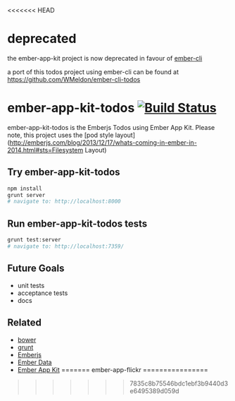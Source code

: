<<<<<<< HEAD
# deprecated

the ember-app-kit project is now deprecated in favour of [ember-cli](https://github.com/stefanpenner/ember-cli)

a port of this todos project using ember-cli can be found at https://github.com/WMeldon/ember-cli-todos


# ember-app-kit-todos [![Build Status](https://travis-ci.org/stefanpenner/ember-app-kit-todos.png?branch=master)](https://travis-ci.org/stefanpenner/ember-app-kit-todos)

ember-app-kit-todos is the Emberjs Todos using Ember App Kit.
Please note, this project uses the [pod style layout](http://emberjs.com/blog/2013/12/17/whats-coming-in-ember-in-2014.html#sts=Filesystem Layout)

## Try ember-app-kit-todos

```sh
npm install
grunt server
# navigate to: http://localhost:8000
```

## Run ember-app-kit-todos tests

```sh
grunt test:server
# navigate to: http://localhost:7359/
```

## Future Goals

* unit tests
* acceptance tests
* docs

## Related

* [bower](https://github.com/bower/bower)
* [grunt](https://github.com/gruntjs/grunt)
* [Emberjs](https://github.com/emberjs/ember.js)
* [Ember Data](https://github.com/emberjs/data)
* [Ember App Kit](https://github.com/stefanpenner/ember-app-kit)
=======
ember-app-flickr
================
>>>>>>> 7835c8b75546bdc1ebf3b9440d3e6495389d059d

